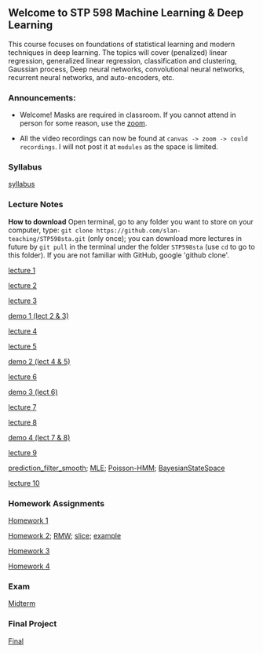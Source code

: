 ## Welcome to STP 598 Machine Learning \& Deep Learning 

This course focuses on foundations of statistical learning and modern techniques in deep learning. The topics will cover (penalized) linear regression, generalized linear regression, classification and clustering, Gaussian process, Deep neural networks, convolutional neural networks, recurrent neural networks, and auto-encoders, etc.

### Announcements:

* Welcome! Masks are required in classroom. If you cannot attend in person for some reason, use the [zoom](https://asu.zoom.us/j/85457478422?pwd=cE1JTmxHMlNmT05xNGNUby9vcGswQT09).

* All the video recordings can now be found at `canvas -> zoom -> could recordings`. I will not post it at `modules` as the space is limited.

### Syllabus

[syllabus](https://github.com/slan-teaching/STP598mldl/blob/main/syllabus_STP598mldl.pdf)

### Lecture Notes

**How to download** Open terminal, go to any folder you want to store on your computer, type: `git clone https://github.com/slan-teaching/STP598sta.git` (only once); you can download more lectures in future by `git pull` in the terminal under the folder `STP598sta` (use `cd` to go to this folder). If you are not familiar with GitHub, google 'github clone'.

[lecture 1](https://github.com/slan-teaching/STP598sta/blob/master/lecture_notes/STP598sta_lecture1.pdf)

[lecture 2](https://github.com/slan-teaching/STP598sta/blob/master/lecture_notes/STP598sta_lecture2.pdf)

[lecture 3](https://github.com/slan-teaching/STP598sta/blob/master/lecture_notes/STP598sta_lecture3.pdf)

[demo 1 (lect 2 & 3)](https://github.com/slan-teaching/STP598sta/blob/master/demos/STP598sta_krigCAR.html)

[lecture 4](https://github.com/slan-teaching/STP598sta/blob/master/lecture_notes/STP598sta_lecture4.pdf)

[lecture 5](https://github.com/slan-teaching/STP598sta/blob/master/lecture_notes/STP598sta_lecture5.pdf)

[demo 2 (lect 4 & 5)](https://github.com/slan-teaching/STP598sta/blob/master/demos/STP598sta_hierachical.html)

[lecture 6](https://github.com/slan-teaching/STP598sta/blob/master/lecture_notes/STP598sta_lecture6.pdf)

[demo 3 (lect 6)](https://github.com/slan-teaching/STP598sta/blob/master/demos/STP598sta_multivariate.html)

[lecture 7](https://github.com/slan-teaching/STP598sta/blob/master/lecture_notes/STP598sta_lecture7.pdf)

[lecture 8](https://github.com/slan-teaching/STP598sta/blob/master/lecture_notes/STP598sta_lecture8.pdf)

[demo 4 (lect 7 & 8)](https://github.com/slan-teaching/STP598sta/blob/master/demos/STP598sta_timeseries.html)

[lecture 9](https://github.com/slan-teaching/STP598sta/blob/master/lecture_notes/STP598sta_lecture9.pdf)

[prediction_filter_smooth](https://github.com/slan-teaching/STP598sta/blob/master/demos/prediction_filter_smooth.R);  [MLE](https://github.com/slan-teaching/STP598sta/blob/master/demos/mle.R);  [Poisson-HMM](https://github.com/slan-teaching/STP598sta/blob/master/demos/PoissonHMM.R);  [BayesianStateSpace](https://github.com/slan-teaching/STP598sta/blob/master/demos/BayesStateSpace.R)

[lecture 10](https://github.com/slan-teaching/STP598sta/blob/master/lecture_notes/STP598sta_lecture10.pdf)

### Homework Assignments

[Homework 1](https://github.com/slan-teaching/STP598sta/blob/master/Homework/STP598sta_hw1.pdf)

[Homework 2](https://github.com/slan-teaching/STP598sta/blob/master/Homework/STP598sta_hw2.pdf);    [RMW](https://github.com/slan-teaching/STP598sta/blob/master/Homework/RWM.R);    [slice](https://github.com/slan-teaching/STP598sta/blob/master/Homework/slice.R);    [example](https://github.com/slan-teaching/STP598sta/blob/master/Homework/BayesMCMC.html)

[Homework 3](https://github.com/slan-teaching/STP598sta/blob/master/Homework/STP598sta_hw3.pdf)

[Homework 4](https://github.com/slan-teaching/STP598sta/blob/master/Homework/STP598sta_hw4.pdf)

### Exam

[Midterm](https://github.com/slan-teaching/STP598sta/blob/master/Project/Midterm.pdf)

### Final Project

[Final](https://github.com/slan-teaching/STP598sta/blob/master/Project/Final.pdf)
